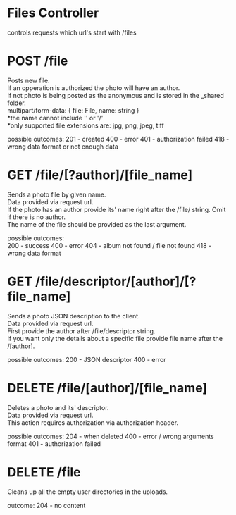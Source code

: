 # Files Controller
controls requests which url's start with /files


# POST /file  
Posts new file.  
If an opperation is authorized the photo will have an author.  
If not photo is being posted as the anonymous and is stored in the _shared folder.   
multipart/form-data: {
    file: File,
    name: string
}  
*the name cannot include '\' or '/'  
*only supported file extensions are: jpg, png, jpeg, tiff

possible outcomes:
201 - created
400 - error
401 - authorization failed
418 - wrong data format or not enough data

# GET /file/[?author]/[file_name]
Sends a photo file by given name.  
Data provided via request url.   
If the photo has an author provide its' name right after the /file/ string. Omit if there is no author.   
The name of the file should be provided as the last argument.  

possible outcomes:  
200 - success
400 - error
404 - album not found / file not found
418 - wrong data format

# GET /file/descriptor/[author]/[?file_name]
Sends a photo JSON description to the client.  
Data provided via request url.   
First provide the author after /file/descriptor string.  
If you want only the details about a specific file provide file name after the /[author].  

possible outcomes:
200 - JSON descriptor
400 - error

# DELETE /file/[author]/[file_name]
Deletes a photo and its' descriptor.  
Data provided via request url.   
This action requires authorization via authorization header.  

possible outcomes:
204 - when deleted
400 - error / wrong arguments format
401 - authorization failed

# DELETE /file
Cleans up all the empty user directories in the uploads.  

outcome:
204 - no content